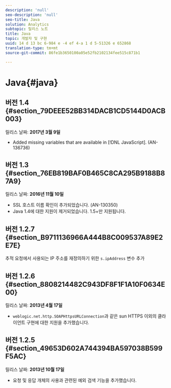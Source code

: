 ```yaml
---
description: 'null'
seo-description: 'null'
seo-title: Java
solution: Analytics
subtopic: 릴리스 노트
title: Java
topic: 개발자 및 구현
uuid: 14 d 13 bc 6-984 e -4 ef 4-a 1 d 5-51326 e 652868
translation-type: tm+mt
source-git-commit: 86fe1b3650100a05e52fb2102134fee515c871b1

---
```



# Java{#java}

## 버전 1.4 {#section_79DEEE52BB314DACB1CD5144D0ACB003}

릴리스 날짜: **2017년 3월 9일**

* Added missing variables that are available in [!DNL JavaScript]. (AN-136736)

## 버전 1.3 {#section_76EB819BAF0B465C8CA295B9188B87A9}

릴리스 날짜: **2016년 11월 10일**

* SSL 호스트 이름 확인이 추가되었습니다. (AN-130350)
* Java 1.4에 대한 지원이 제거되었습니다. 1.5+만 지원됩니다.

## 버전 1.2.7 {#section_B9711136966A444B8C009537A89E2E7E}

추적 요청에서 사용되는 IP 주소를 재정의하기 위한 `s.ipAddress` 변수 추가

## 버전 1.2.6 {#section_8808214482C943DF8F1F1A10F0634E00}

릴리스 날짜: **2013년 4월 17일**

* `weblogic.net.http.SOAPHttpsURLConnection`과 같은 sun HTTPS 이외의 클라이언트 구현에 대한 지원을 추가했습니다.

## 버전 1.2.5 {#section_49653D602A744394BA597038B599F5AC}

릴리스 날짜: **2013년 10월 17일**

* 요청 및 응답 개체의 사용과 관련된 예외 검색 기능을 추가했습니다.

